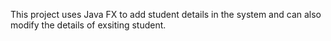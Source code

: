 This project uses Java FX to add student details in the system and can also modify the details of  exsiting student. 
